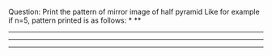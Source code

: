 Question: Print the pattern of mirror image of half pyramid
Like for example if n=5, pattern printed is as follows:
    *
   **
  ***
 ****
*****
